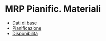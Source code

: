 # MRP Pianific. Materiali
- [Dati di base](Sorgenti/DOC_OPE/TA/B£AMO/M5BASE.md)
- [Pianificazione](Sorgenti/DOC_OPE/TA/B£AMO/M5CMRP.md)
- [Disponibilità](Sorgenti/DOC_OPE/TA/B£AMO/M5DISP.md)
